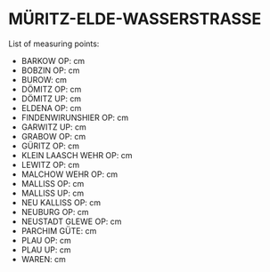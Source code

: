 # MÜRITZ-ELDE-WASSERSTRASSE

List of measuring points:

* BARKOW OP: <Value topic="rivers/pegel-online/MEW/BARKOW_OP/measurementValue"/> cm
* BOBZIN OP: <Value topic="rivers/pegel-online/MEW/BOBZIN_OP/measurementValue"/> cm
* BUROW: <Value topic="rivers/pegel-online/MEW/BUROW/measurementValue"/> cm
* DÖMITZ OP: <Value topic="rivers/pegel-online/MEW/DÖMITZ_OP/measurementValue"/> cm
* DÖMITZ UP: <Value topic="rivers/pegel-online/MEW/DÖMITZ_UP/measurementValue"/> cm
* ELDENA OP: <Value topic="rivers/pegel-online/MEW/ELDENA_OP/measurementValue"/> cm
* FINDENWIRUNSHIER OP: <Value topic="rivers/pegel-online/MEW/FINDENWIRUNSHIER_OP/measurementValue"/> cm
* GARWITZ UP: <Value topic="rivers/pegel-online/MEW/GARWITZ_UP/measurementValue"/> cm
* GRABOW OP: <Value topic="rivers/pegel-online/MEW/GRABOW_OP/measurementValue"/> cm
* GÜRITZ OP: <Value topic="rivers/pegel-online/MEW/GÜRITZ_OP/measurementValue"/> cm
* KLEIN LAASCH WEHR OP: <Value topic="rivers/pegel-online/MEW/KLEIN_LAASCH_WEHR_OP/measurementValue"/> cm
* LEWITZ OP: <Value topic="rivers/pegel-online/MEW/LEWITZ_OP/measurementValue"/> cm
* MALCHOW WEHR OP: <Value topic="rivers/pegel-online/MEW/MALCHOW_WEHR_OP/measurementValue"/> cm
* MALLISS OP: <Value topic="rivers/pegel-online/MEW/MALLISS_OP/measurementValue"/> cm
* MALLISS UP: <Value topic="rivers/pegel-online/MEW/MALLISS_UP/measurementValue"/> cm
* NEU KALLISS OP: <Value topic="rivers/pegel-online/MEW/NEU_KALLISS_OP/measurementValue"/> cm
* NEUBURG OP: <Value topic="rivers/pegel-online/MEW/NEUBURG_OP/measurementValue"/> cm
* NEUSTADT GLEWE OP: <Value topic="rivers/pegel-online/MEW/NEUSTADT_GLEWE_OP/measurementValue"/> cm
* PARCHIM GÜTE: <Value topic="rivers/pegel-online/MEW/PARCHIM_GÜTE/measurementValue"/> cm
* PLAU OP: <Value topic="rivers/pegel-online/MEW/PLAU_OP/measurementValue"/> cm
* PLAU UP: <Value topic="rivers/pegel-online/MEW/PLAU_UP/measurementValue"/> cm
* WAREN: <Value topic="rivers/pegel-online/MEW/WAREN/measurementValue"/> cm
